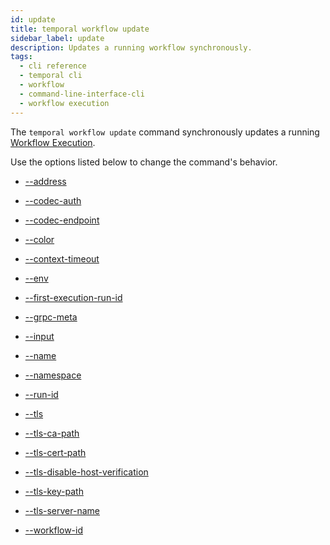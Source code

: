 ```yaml
---
id: update
title: temporal workflow update
sidebar_label: update
description: Updates a running workflow synchronously.
tags:
  - cli reference
  - temporal cli
  - workflow
  - command-line-interface-cli
  - workflow execution
---
```


The `temporal workflow update` command synchronously updates a running [Workflow Execution](/concepts/what-is-a-workflow-execution).

Use the options listed below to change the command's behavior.

- [--address](/cli/cmd-options/address)

- [--codec-auth](/cli/cmd-options/codec-auth)

- [--codec-endpoint](/cli/cmd-options/codec-endpoint)

- [--color](/cli/cmd-options/color)

- [--context-timeout](/cli/cmd-options/context-timeout)

- [--env](/cli/cmd-options/env)

- [--first-execution-run-id](/cli/cmd-options/first-execution-run-id)

- [--grpc-meta](/cli/cmd-options/grpc-meta)

- [--input](/cli/cmd-options/input)

- [--name](/cli/cmd-options/name)

- [--namespace](/cli/cmd-options/namespace)

- [--run-id](/cli/cmd-options/run-id)

- [--tls](/cli/cmd-options/tls)

- [--tls-ca-path](/cli/cmd-options/tls-ca-path)

- [--tls-cert-path](/cli/cmd-options/tls-cert-path)

- [--tls-disable-host-verification](/cli/cmd-options/tls-disable-host-verification)

- [--tls-key-path](/cli/cmd-options/tls-key-path)

- [--tls-server-name](/cli/cmd-options/tls-server-name)

- [--workflow-id](/cli/cmd-options/workflow-id)

